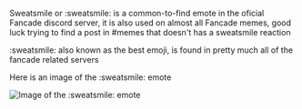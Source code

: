 Sweatsmile or :sweatsmile: is a common-to-find emote in the oficial Fancade discord server, it is also used on almost all Fancade memes, good luck trying to find a post in #memes that doesn't has a sweatsmile reaction

:sweatsmile: also known as the best emoji, is found in pretty much all of the fancade related servers

Here is an image of the :sweatsmile: emote

![Image of the :sweatsmile: emote](https://cdn.discordapp.com/emojis/678182561385676811.png?v=1)

